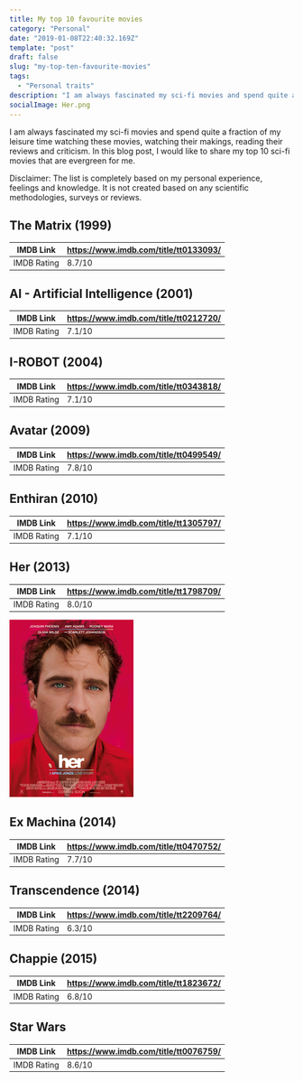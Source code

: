 ```yaml
---
title: My top 10 favourite movies
category: "Personal"
date: "2019-01-08T22:40:32.169Z"
template: "post"
draft: false
slug: "my-top-ten-favourite-movies"
tags:
  - "Personal traits"
description: "I am always fascinated my sci-fi movies and spend quite a fraction of my leisure time watching these movies, watching their makings, reading their reviews and criticism. In this blog post, I would like to share my top 10 sci-fi movies that are evergreen for me."
socialImage: Her.png
---
```


I am always fascinated my sci-fi movies and spend quite a fraction of my leisure time watching these movies, watching their makings, reading their reviews and criticism. In this blog post, I would like to share my top 10 sci-fi movies that are evergreen for me.

Disclaimer: The list is completely based on my personal experience, feelings and knowledge. It is not created based on any scientific methodologies, surveys or reviews.

## The Matrix (1999)

| IMDB Link   | https://www.imdb.com/title/tt0133093/ |
| ----------- | ------------------------------------- |
| IMDB Rating | 8.7/10                                |

## AI - Artificial Intelligence (2001)

| IMDB Link   | https://www.imdb.com/title/tt0212720/ |
| ----------- | ------------------------------------- |
| IMDB Rating | 7.1/10                                |

## I-ROBOT (2004)

| IMDB Link   | https://www.imdb.com/title/tt0343818/ |
| ----------- | ------------------------------------- |
| IMDB Rating | 7.1/10                                |

## Avatar (2009)

| IMDB Link   | https://www.imdb.com/title/tt0499549/ |
| ----------- | ------------------------------------- |
| IMDB Rating | 7.8/10                                |

## Enthiran (2010)

| IMDB Link   | https://www.imdb.com/title/tt1305797/ |
| ----------- | ------------------------------------- |
| IMDB Rating | 7.1/10                                |

## Her (2013)

| IMDB Link   | https://www.imdb.com/title/tt1798709/ |
| ----------- | ------------------------------------- |
| IMDB Rating | 8.0/10                                |

![unsplash.com](./Her.jpg)

## Ex Machina (2014)

| IMDB Link   | https://www.imdb.com/title/tt0470752/ |
| ----------- | ------------------------------------- |
| IMDB Rating | 7.7/10                                |

## Transcendence (2014)

| IMDB Link   | https://www.imdb.com/title/tt2209764/ |
| ----------- | ------------------------------------- |
| IMDB Rating | 6.3/10                                |

## Chappie (2015)

| IMDB Link   | https://www.imdb.com/title/tt1823672/ |
| ----------- | ------------------------------------- |
| IMDB Rating | 6.8/10                                |

## Star Wars

| IMDB Link   | https://www.imdb.com/title/tt0076759/ |
| ----------- | ------------------------------------- |
| IMDB Rating | 8.6/10                                |
